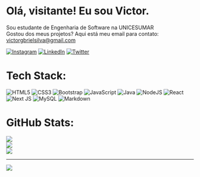 # Olá, visitante! Eu sou Victor.
Sou estudante de Engenharia de Software na UNICESUMAR<br>Gostou dos meus projetos? Aqui está meu email para contato: victorgbrielsilva@gmail.com

[![Instagram](https://img.shields.io/badge/Instagram-%23E4405F.svg?logo=Instagram&logoColor=white)](https://instagram.com/victorcxias) [![LinkedIn](https://img.shields.io/badge/LinkedIn-%230077B5.svg?logo=linkedin&logoColor=white)](https://linkedin.com/in/victorgbriel) [![Twitter](https://img.shields.io/badge/Twitter-%231DA1F2.svg?logo=Twitter&logoColor=white)](https://twitter.com/victobriel) 

# Tech Stack:
![HTML5](https://img.shields.io/badge/html5-%23E34F26.svg?style=flat&logo=html5&logoColor=white)
![CSS3](https://img.shields.io/badge/css3-%231572B6.svg?style=flat&logo=css3&logoColor=white)
![Bootstrap](https://img.shields.io/badge/bootstrap-%23563D7C.svg?style=flat&logo=bootstrap&logoColor=white)
![JavaScript](https://img.shields.io/badge/javascript-%23323330.svg?style=flat&logo=javascript&logoColor=%23F7DF1E)
![Java](https://img.shields.io/badge/java-%23ED8B00.svg?style=flat&logo=java&logoColor=white)
![NodeJS](https://img.shields.io/badge/node.js-6DA55F?style=flat&logo=node.js&logoColor=white)
![React](https://img.shields.io/badge/react-%2320232a.svg?style=flat&logo=react&logoColor=%2361DAFB)
![Next JS](https://img.shields.io/badge/Next-black?style=flat&logo=next.js&logoColor=white)
![MySQL](https://img.shields.io/badge/mysql-%2300f.svg?style=flat&logo=mysql&logoColor=white)
![Markdown](https://img.shields.io/badge/markdown-%23000000.svg?style=flat&logo=markdown&logoColor=white)

# GitHub Stats:
![](https://github-readme-stats.vercel.app/api?username=victobriel&theme=dracula&hide_border=true&include_all_commits=false&count_private=false)<br/>
![](https://github-readme-streak-stats.herokuapp.com/?user=victobriel&theme=dracula&hide_border=true)<br/>
![](https://github-readme-stats.vercel.app/api/top-langs/?username=victobriel&theme=dracula&hide_border=true&include_all_commits=false&count_private=false&layout=compact)

<!-- ## 🏆 GitHub Trophies
![](https://github-profile-trophy.vercel.app/?username=victobriel&theme=dracula&no-frame=true&no-bg=false&margin-w=4) -->

<!-- ### ✍️ Random Dev Quote
![](https://quotes-github-readme.vercel.app/api?type=vetical&theme=dark) -->

---
[![](https://visitcount.itsvg.in/api?id=victobriel&icon=6&color=7)](https://visitcount.itsvg.in)

<!-- Proudly created with GPRM ( https://gprm.itsvg.in ) -->
